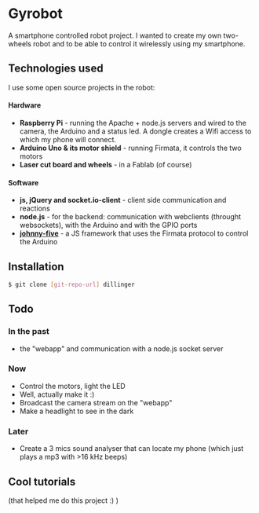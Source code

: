 # Gyrobot

A smartphone controlled robot project. I wanted to create my own two-wheels robot and to be able to control it wirelessly using my smartphone.

## Technologies used
I use some open source projects in the robot:

#### Hardware
* **Raspberry Pi** - running the Apache + node.js servers and wired to the camera, the Arduino and a status led. A dongle creates a Wifi access to which my phone will connect.
* **Arduino Uno & its motor shield** - running Firmata, it controls the two motors
* **Laser cut board and wheels** - in a Fablab (of course)

#### Software
* **js, jQuery and socket.io-client** - client side communication and reactions
* **node.js** - for the backend: communication with webclients (throught websockets), with the Arduino and with the GPIO ports
* **[johnny-five](https://github.com/rwaldron/johnny-five/)** - a JS framework that uses the Firmata protocol to control the Arduino

## Installation

```sh
$ git clone [git-repo-url] dillinger
```

## Todo
### In the past
* the "webapp" and communication with a node.js socket server
### Now
* Control the motors, light the LED
* Well, actually make it :)
* Broadcast the camera stream on the "webapp"
* Make a headlight to see in the dark
### Later
* Create a 3 mics sound analyser that can locate my phone (which just plays a mp3 with >16 kHz beeps)

## Cool tutorials
(that helped me do this project :) )
